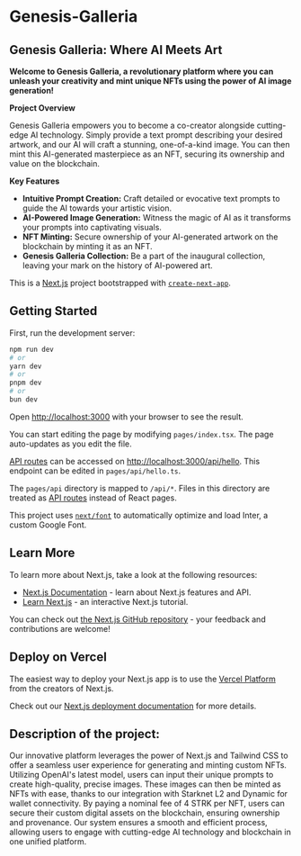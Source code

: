 # Genesis-Galleria

## Genesis Galleria: Where AI Meets Art

**Welcome to Genesis Galleria, a revolutionary platform where you can unleash your creativity and mint unique NFTs using the power of AI image generation!**

**Project Overview**

Genesis Galleria empowers you to become a co-creator alongside cutting-edge AI technology. Simply provide a text prompt describing your desired artwork, and our AI will craft a stunning, one-of-a-kind image. You can then mint this AI-generated masterpiece as an NFT, securing its ownership and value on the blockchain.

**Key Features**

- **Intuitive Prompt Creation:** Craft detailed or evocative text prompts to guide the AI towards your artistic vision.
- **AI-Powered Image Generation:** Witness the magic of AI as it transforms your prompts into captivating visuals.
- **NFT Minting:** Secure ownership of your AI-generated artwork on the blockchain by minting it as an NFT.
- **Genesis Galleria Collection:** Be a part of the inaugural collection, leaving your mark on the history of AI-powered art.

This is a [Next.js](https://nextjs.org/) project bootstrapped with [`create-next-app`](https://github.com/vercel/next.js/tree/canary/packages/create-next-app).

## Getting Started

First, run the development server:

```bash
npm run dev
# or
yarn dev
# or
pnpm dev
# or
bun dev
```

Open [http://localhost:3000](http://localhost:3000) with your browser to see the result.

You can start editing the page by modifying `pages/index.tsx`. The page auto-updates as you edit the file.

[API routes](https://nextjs.org/docs/api-routes/introduction) can be accessed on [http://localhost:3000/api/hello](http://localhost:3000/api/hello). This endpoint can be edited in `pages/api/hello.ts`.

The `pages/api` directory is mapped to `/api/*`. Files in this directory are treated as [API routes](https://nextjs.org/docs/api-routes/introduction) instead of React pages.

This project uses [`next/font`](https://nextjs.org/docs/basic-features/font-optimization) to automatically optimize and load Inter, a custom Google Font.

## Learn More

To learn more about Next.js, take a look at the following resources:

- [Next.js Documentation](https://nextjs.org/docs) - learn about Next.js features and API.
- [Learn Next.js](https://nextjs.org/learn) - an interactive Next.js tutorial.

You can check out [the Next.js GitHub repository](https://github.com/vercel/next.js/) - your feedback and contributions are welcome!

## Deploy on Vercel

The easiest way to deploy your Next.js app is to use the [Vercel Platform](https://vercel.com/new?utm_medium=default-template&filter=next.js&utm_source=create-next-app&utm_campaign=create-next-app-readme) from the creators of Next.js.

Check out our [Next.js deployment documentation](https://nextjs.org/docs/deployment) for more details.

## Description of the project:

Our innovative platform leverages the power of Next.js and Tailwind CSS to offer a seamless user experience for generating and minting custom NFTs. Utilizing OpenAI's latest model, users can input their unique prompts to create high-quality, precise images. These images can then be minted as NFTs with ease, thanks to our integration with Starknet L2 and Dynamic for wallet connectivity. By paying a nominal fee of 4 STRK per NFT, users can secure their custom digital assets on the blockchain, ensuring ownership and provenance. Our system ensures a smooth and efficient process, allowing users to engage with cutting-edge AI technology and blockchain in one unified platform.

